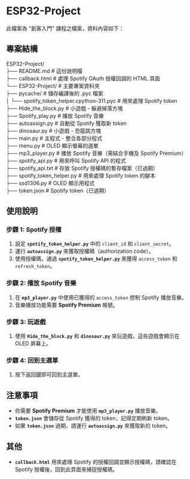 # ESP32-Project

此檔案為 "創客入門" 課程之檔案，資料內容如下：

## 專案結構

ESP32-Project/  
├── README.md # 這份說明檔  
├── callback.html # 處理 Spotify OAuth 授權回調的 HTML 頁面  
└── ESP32-Project/ # 主要專案資料夾  
├── pycache/ # 儲存編譯後的 .pyc 檔案  
│ └── spotify_token_helper.cpython-311.pyc # 用來處理 Spotify token  
├── Hide_the_block.py # 小遊戲 - 躲避掉落方塊  
├── Spotify_play.py # 播放 Spotify 音樂  
├── autoassign.py # 自動從 Spotify 獲取新 token  
├── dinosaur.py # 小遊戲 - 恐龍跳方塊  
├── main.py # 主程式 - 整合各部分程式  
├── menu.py # OLED 顯示螢幕的選單  
├── mp3_player.py # 播放 Spotify 音樂（需結合手機及 Spotify Premium）  
├── spotify_api.py # 用來呼叫 Spotify API 的程式  
├── spotify_api.txt # 存放 Spotify 授權碼的暫存檔案（已過期）  
├── spotify_token_helper.py # 用來處理 Spotify token 的腳本  
├── ssd1306.py # OLED 顯示用程式  
├── token.json # Spotify token（已過期）  


## 使用說明

### 步驟 1: Spotify 授權

1. 設定 **`spotify_token_helper.py`** 中的 `client_id` 和 `client_secret`。
2. 運行 **`autoassign.py`** 來獲取授權碼（authorization code）。
3. 使用授權碼，通過 **`spotify_token_helper.py`** 來獲得 `access_token` 和 `refresh_token`。

### 步驟 2: 播放 Spotify 音樂

1. 在 **`mp3_player.py`** 中使用已獲得的 `access_token` 控制 Spotify 播放音樂。
2. 音樂播放功能需要 **Spotify Premium** 帳號。

### 步驟 3: 玩遊戲

1. 使用 **`Hide_the_block.py`** 和 **`dinosaur.py`** 來玩遊戲，這些遊戲會顯示在 OLED 屏幕上。

### 步驟 4: 回到主選單

1. 按下返回鍵即可回到主選單。

## 注意事項

- 你需要 **Spotify Premium** 才能使用 **`mp3_player.py`** 播放音樂。
- **`token.json`** 會儲存從 Spotify 獲得的 token，記得定期刷新 token。
- 如果 **`token.json`** 過期，請運行 **`autoassign.py`** 來獲取新的 token。

## 其他

- **`callback.html`** 用來處理 Spotify 的授權回調並顯示授權碼，請確認在 Spotify 授權後，回到此頁面來捕捉授權碼。

